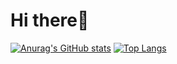 # Hi there👋
[![Anurag's GitHub stats](https://github-readme-stats.vercel.app/api?username=toviaferna&theme=dark&layout=compact)](https://github.com/anuraghazra/github-readme-stats)
[![Top Langs](https://github-readme-stats.vercel.app/api/top-langs/?username=toviaferna&theme=dark&langs_count=3)](https://github.com/anuraghazra/github-readme-stats)
